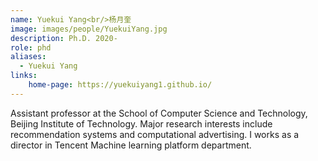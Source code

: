 ```yaml
---
name: Yuekui Yang<br/>杨月奎
image: images/people/YuekuiYang.jpg
description: Ph.D. 2020-
role: phd
aliases:
  - Yuekui Yang
links: 
    home-page: https://yuekuiyang1.github.io/
---
```


Assistant professor at the School of Computer Science and Technology, Beijing Institute of Technology. Major research interests include recommendation systems and computational advertising. I works as a director in Tencent Machine learning platform department.
